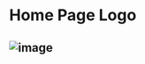 # Home Page Logo
## ![image](https://github.com/GirlSailor/home_page_logo/assets/145029043/0ff0444d-0390-4857-a184-d5af23051c0e)

